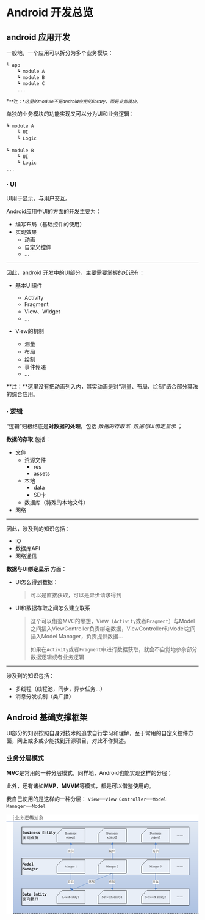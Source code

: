# Android 开发总览


## android 应用开发

一般地，一个应用可以拆分为多个业务模块：


	┕ app
		┕ module A
		┕ module B
		┕ module C
		...

*<small>**注：**这里的module不是android应用的library，而是业务模块。</small>*

单独的业务模块的功能实现又可以分为UI和业务逻辑：


	┕ module A
		┕ UI
		┕ Logic

	┕ module B
		┕ UI
		┕ Logic
	...

### · UI

UI用于显示，与用户交互。

Android应用中UI的方面的开发主要为：

- 编写布局（基础控件的使用）
- 实现效果
	- 动画
	- 自定义控件
	- ...

---
因此，android 开发中的UI部分，主要需要掌握的知识有：

- 基本UI组件
	- Activity
	- Fragment
	- View、Widget
	- ...
	
- View的机制
	- 测量
	- 布局
	- 绘制
	- 事件传递
	- ...

**注：**这里没有把动画列入内，其实动画是对“测量、布局、绘制”结合部分算法的综合应用。

### · 逻辑

“逻辑”归根结底是**对数据的处理**，包括 *数据的存取* 和 *数据与UI绑定显示* ；


**数据的存取** 包括：

- 文件
	- 资源文件
		- res
		- assets
	- 本地
		- data
		- SD卡
	- 数据库（特殊的本地文件）
- 网络

---
因此，涉及到的知识包括：

- IO
- 数据库API
- 网络通信


**数据与UI绑定显示** 方面：

- UI怎么得到数据：

	> 可以是直接获取，可以是异步请求得到

- UI和数据存取之间怎么建立联系

	> 这个可以借鉴MVC的思想，View（`Activity`或者`Fragment`）与Model之间插入ViewController负责绑定数据，ViewController和Model之间插入Model Manager，负责提供数据...
	> 
	> 如果在`Activity`或者`Fragment`中进行数据获取，就会不自觉地参杂部分数据逻辑或者业务逻辑

---
涉及到的知识包括：

- 多线程（线程池，同步，异步任务...）
- 消息分发机制（类广播）


## Android 基础支撑框架

UI部分的知识按照自身对技术的追求自行学习和理解，至于常用的自定义控件方面，网上或多或少能找到开源项目，对此不作赘述。

### 业务分层模式

**MVC**是常用的一种分层模式，同样地，Android也能实现这样的分层；

此外，还有诸如**MVP**，**MVVM**等模式，都是可以借鉴使用的。

我自己使用的是这样的一种分层：
`View`┉┉`View Controller`┉┉`Model Manager`┉┉`Model`

![](./_images/Android业务逻辑.png)

